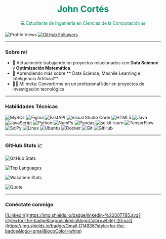<h1 align="center" style="color:#07916A;"> John Cortés </h1>
<p align="center" style="color:#07916A;">💻 Estudiante de Ingeniería en Ciencias de la Computación 📊</p>

![Profile Views](https://visitor-badge.glitch.me/badge?page_id=johncortes117.johncortes117)
[![GitHub Followers](https://img.shields.io/github/followers/johncortes117?label=Follow&style=social)](https://github.com/johncortes117)

---

### Sobre mí
- 🔭 Actualmente trabajando en proyectos relacionados con **Data Science** y **Optimización Matemática**.
- 🌱 Aprendiendo más sobre ** Data Science, Machile Learning e Inteligencia Artificial**.
- 👨‍💻 Mi meta: Convertirme en un profesional líder en proyectos de investigación tecnológica.

---

### Habilidades Técnicas

![MySQL](https://img.shields.io/badge/mysql-4479A1.svg?style=for-the-badge&logo=mysql&logoColor=white)
![Figma](https://img.shields.io/badge/figma-%23F24E1E.svg?style=for-the-badge&logo=figma&logoColor=white)
![FastAPI](https://img.shields.io/badge/FastAPI-005571?style=for-the-badge&logo=fastapi)
![Visual Studio Code](https://img.shields.io/badge/Visual%20Studio%20Code-0078d7.svg?style=for-the-badge&logo=visual-studio-code&logoColor=white)
![HTML5](https://img.shields.io/badge/html5-%23E34F26.svg?style=for-the-badge&logo=html5&logoColor=white)
![Java](https://img.shields.io/badge/java-%23ED8B00.svg?style=for-the-badge&logo=openjdk&logoColor=white)
![JavaScript](https://img.shields.io/badge/javascript-%23323330.svg?style=for-the-badge&logo=javascript&logoColor=%23F7DF1E)
![Python](https://img.shields.io/badge/python-3670A0?style=for-the-badge&logo=python&logoColor=ffdd54)
![NumPy](https://img.shields.io/badge/numpy-%23013243.svg?style=for-the-badge&logo=numpy&logoColor=white)
![Pandas](https://img.shields.io/badge/pandas-%23150458.svg?style=for-the-badge&logo=pandas&logoColor=white)
![scikit-learn](https://img.shields.io/badge/scikit--learn-%23F7931E.svg?style=for-the-badge&logo=scikit-learn&logoColor=white)
![TensorFlow](https://img.shields.io/badge/TensorFlow-%23FF6F00.svg?style=for-the-badge&logo=TensorFlow&logoColor=white)
![SciPy](https://img.shields.io/badge/SciPy-%230C55A5.svg?style=for-the-badge&logo=scipy&logoColor=%white)
![Linux](https://img.shields.io/badge/Linux-FCC624?style=for-the-badge&logo=linux&logoColor=black)
![Ubuntu](https://img.shields.io/badge/Ubuntu-E95420?style=for-the-badge&logo=ubuntu&logoColor=white)
![Docker](https://img.shields.io/badge/docker-%230db7ed.svg?style=for-the-badge&logo=docker&logoColor=white)
![Git](https://img.shields.io/badge/git-%23F05033.svg?style=for-the-badge&logo=git&logoColor=white)
![GitHub](https://img.shields.io/badge/github-%23121011.svg?style=for-the-badge&logo=github&logoColor=white)

---

### GitHub Stats 📈

![GitHub Stats](https://github-readme-stats.vercel.app/api?username=johncortes117&show_icons=true&theme=react&bg_color=0a0a0a&title_color=07916A&icon_color=07916A&text_color=ffffff)

![Top Languages](https://github-readme-stats.vercel.app/api/top-langs/?username=johncortes117&layout=compact&theme=react&bg_color=0a0a0a&title_color=07916A&text_color=ffffff)

![Wakatime Stats](https://github-readme-stats.vercel.app/api/wakatime?username=johncortes117&theme=react&bg_color=0a0a0a&title_color=07916A&text_color=ffffff)

![Quote](https://quotes-github-readme.vercel.app/api?type=horizontal&theme=dark)

---

### Conéctate conmigo

<a href="https://www.linkedin.com/in/john-cortes-pozo">
  ![LinkedIn](https://img.shields.io/badge/linkedin-%230077B5.svg?style=for-the-badge&logo=linkedin&logoColor=white)
</a>

<a href="mailto:stevencortespozo@gmail.com">
  ![Gmail](https://img.shields.io/badge/Gmail-D14836?style=for-the-badge&logo=gmail&logoColor=white)
</a>
